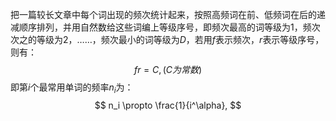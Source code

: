 把一篇较长文章中每个词出现的频次统计起来，按照高频词在前、低频词在后的递减顺序排列，并用自然数给这些词编上等级序号，即频次最高的词等级为$1$，频次次之的等级为$2$，……，频次最小的词等级为$D$，若用$f$表示频次，$r$表示等级序号，则有：
$$
fr=C, (C为常数)
$$
即第$i$个最常用单词的频率$n_i$为：
$$
n_i \propto \frac{1}{i^\alpha},
$$

